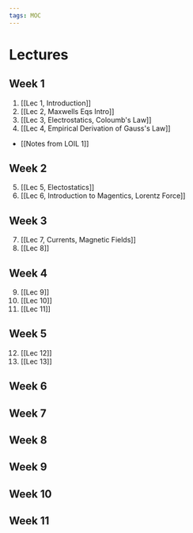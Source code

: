 ```yaml
---
tags: MOC
---
```


# Lectures

## Week 1
1. [[Lec 1, Introduction]]
2. [[Lec 2, Maxwells Eqs Intro]]
3. [[Lec 3, Electrostatics, Coloumb's Law]]
4. [[Lec 4, Empirical Derivation of Gauss's Law]]

- [[Notes from LOIL 1]]

## Week 2
5. [[Lec 5, Electostatics]]
6. [[Lec 6, Introduction to Magentics, Lorentz Force]]

## Week 3
7. [[Lec 7, Currents, Magnetic Fields]]
8. [[Lec 8]]

## Week 4
9. [[Lec 9]]
10. [[Lec 10]]
11. [[Lec 11]]

## Week 5
12. [[Lec 12]]
13. [[Lec 13]]

## Week 6
## Week 7
## Week 8
## Week 9
## Week 10
## Week 11
